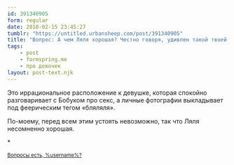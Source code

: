 ```yaml
---
id: 391340905
form: regular
date: 2010-02-15 23:45:27
tumblr: "https://untitled.urbansheep.com/post/391340905"
title: "Вопрос: А чем Ляля хорошая? Честно говоря, удивлен такой твоей характеристикой. Для меня женщина — это совсем другое."
tags:
    - post
    - formspring.me
    - про девочек
layout: post-text.njk
---
```


<p>Это иррациональное расположение к девушке, которая спокойно разговаривает с Бобуком про секс, а личные фотографии выкладывает под феерическим тегом «бляляля».</p>

<p>По-моему, перед всем этим устоять невозможно, так что Ляля несомненно хорошая.</p>

<p>*</p>

<p><small><a href="http://untitled.urbansheep.ru/ask">Вопросы есть, %username%?</a></small></p>

